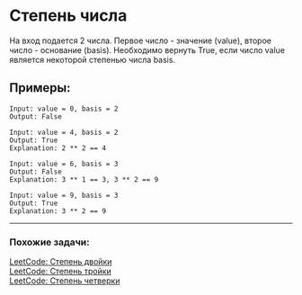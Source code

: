 # Степень числа
На вход подается 2 числа. Первое число - значение (value), второе число - основание (basis).
Необходимо вернуть True, если число value является некоторой степенью числа basis.

## Примеры:
```
Input: value = 0, basis = 2
Output: False
```

```
Input: value = 4, basis = 2
Output: True
Explanation: 2 ** 2 == 4
```

```
Input: value = 6, basis = 3
Output: False
Explanation: 3 ** 1 == 3, 3 ** 2 == 9
```

```
Input: value = 9, basis = 3
Output: True
Explanation: 3 ** 2 == 9
```

---
### Похожие задачи:
<a href="https://leetcode.com/problems/power-of-two/">LeetCode: Степень двойки</a><br>
<a href="https://leetcode.com/problems/power-of-three/">LeetCode: Степень тройки</a><br>
<a href="https://leetcode.com/problems/power-of-four/">LeetCode: Степень четверки</a>